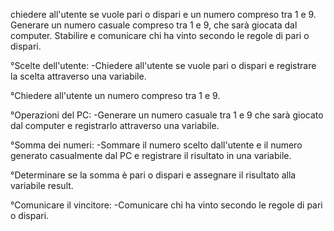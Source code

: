 chiedere all'utente se vuole pari o dispari
e un numero compreso tra 1 e 9.
Generare un numero casuale compreso tra 1 e 9,
che sarà giocata dal computer.
Stabilire e comunicare chi ha vinto secondo le regole di
pari o dispari.


°Scelte dell'utente:
-Chiedere all'utente se vuole pari o dispari e registrare la scelta attraverso una variabile.

°Chiedere all'utente un numero compreso tra 1 e 9.

°Operazioni del PC:
-Generare un numero casuale tra 1 e 9 che sarà giocato dal computer e   registrarlo attraverso una variabile.

°Somma dei numeri:
-Sommare il numero scelto dall'utente e il numero generato casualmente dal PC e registrare il risultato in una variabile.

°Determinare se la somma è pari o dispari e assegnare il risultato alla variabile result.

°Comunicare il vincitore:
-Comunicare chi ha vinto secondo le regole di pari o dispari.